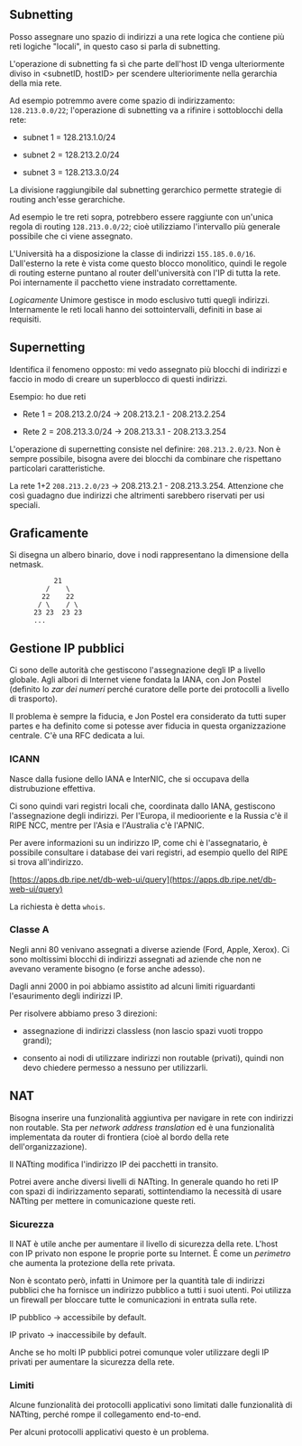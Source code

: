 ## Subnetting

Posso assegnare uno spazio di indirizzi a una rete logica che contiene più reti logiche "locali", in questo caso si
parla di subnetting.

L'operazione di subnetting fa sì che parte dell'host ID venga ulteriormente diviso in <subnetID, hostID> per scendere
ulteriorimente nella gerarchia della mia rete.

Ad esempio potremmo avere come spazio di indirizzamento: `128.213.0.0/22`; l'operazione di subnetting va a rifinire i
sottoblocchi della rete:

- subnet 1 = 128.213.1.0/24

- subnet 2 = 128.213.2.0/24

- subnet 3 = 128.213.3.0/24

La divisione raggiungibile dal subnetting gerarchico permette strategie di routing anch'esse gerarchiche.

Ad esempio le tre reti sopra, potrebbero essere raggiunte con un'unica regola di routing `128.213.0.0/22`; cioè
utilizziamo l'intervallo più generale possibile che ci viene assegnato.

L'Università ha a disposizione la classe di indirizzi `155.185.0.0/16`. Dall'esterno la rete è vista come questo
blocco monolitico, quindi le regole di routing esterne puntano al router dell'università con l'IP di tutta la rete.
Poi internamente il pacchetto viene instradato correttamente.

_Logicamente_ Unimore gestisce in modo esclusivo tutti quegli indirizzi. Internamente le reti locali hanno dei
sottointervalli, definiti in base ai requisiti.

## Supernetting

Identifica il fenomeno opposto: mi vedo assegnato più blocchi di indirizzi e faccio in modo di creare un superblocco di
questi indirizzi.

Esempio: ho due reti

- Rete 1 = 208.213.2.0/24 -> 208.213.2.1 - 208.213.2.254

- Rete 2 = 208.213.3.0/24 -> 208.213.3.1 - 208.213.3.254

L'operazione di supernetting consiste nel definire: `208.213.2.0/23`. Non è sempre possibile, bisogna avere dei blocchi da
combinare che rispettano particolari caratteristiche.

La rete 1+2 `208.213.2.0/23` -> 208.213.2.1 - 208.213.3.254. Attenzione che così guadagno due indirizzi che altrimenti
sarebbero riservati per usi speciali.

## Graficamente

Si disegna un albero binario, dove i nodi rappresentano la dimensione della netmask.

```
           21
         /    \
        22    22
       / \    / \
      23 23  23 23
      ...
```

## Gestione IP pubblici

Ci sono delle autorità che gestiscono l'assegnazione degli IP a livello globale. Agli albori di Internet viene fondata
la IANA, con Jon Postel (definito lo _zar dei numeri_ perché curatore delle porte dei protocolli a livello di trasporto).

Il problema è sempre la fiducia, e Jon Postel era considerato da tutti super partes e ha definito come si potesse aver
fiducia in questa organizzazione centrale. C'è una RFC dedicata a lui.

### ICANN

Nasce dalla fusione dello IANA e InterNIC, che si occupava della distrubuzione effettiva.

Ci sono quindi vari registri locali che, coordinata dallo IANA, gestiscono l'assegnazione degli indirizzi.
Per l'Europa, il mediooriente e la Russia c'è il RIPE NCC, mentre per l'Asia e l'Australia c'è l'APNIC.

Per avere informazioni su un indirizzo IP, come chi è l'assegnatario, è possibile consultare i database dei vari
registri, ad esempio quello del RIPE si trova all'indirizzo.

[https://apps.db.ripe.net/db-web-ui/query](https://apps.db.ripe.net/db-web-ui/query)

La richiesta è detta `whois`.

### Classe A

Negli anni 80 venivano assegnati a diverse aziende (Ford, Apple, Xerox). Ci sono moltissimi blocchi di indirizzi
assegnati ad aziende che non ne avevano veramente bisogno (e forse anche adesso).

Dagli anni 2000 in poi abbiamo assistito ad alcuni limiti riguardanti l'esaurimento degli indirizzi IP.

Per risolvere abbiamo preso 3 direzioni:

- assegnazione di indirizzi classless (non lascio spazi vuoti troppo grandi);

- consento ai nodi di utilizzare indirizzi non routable (privati), quindi non devo chiedere permesso a nessuno per
utilizzarli.

## NAT

Bisogna inserire una funzionalità aggiuntiva per navigare in rete con indirizzi non routable. Sta per _network address
translation_ ed è una funzionalità implementata da router di frontiera (cioè al bordo della rete dell'organizzazione).

Il NATting modifica l'indirizzo IP dei pacchetti in transito.

Potrei avere anche diversi livelli di NATting. In generale quando ho reti IP con spazi di indirizzamento separati,
sottintendiamo la necessità di usare NATting per mettere in comunicazione queste reti.

### Sicurezza

Il NAT è utile anche per aumentare il livello di sicurezza della rete. L'host con IP privato non espone le proprie
porte su Internet. È come un _perimetro_ che aumenta la protezione della rete privata.

Non è scontato però, infatti in Unimore per la quantità tale di indirizzi pubblici che ha fornisce un indirizzo
pubblico a tutti i suoi utenti. Poi utilizza un firewall per bloccare tutte le comunicazioni in entrata sulla rete.

IP pubblico -> accessibile by default.

IP privato -> inaccessibile by default.

Anche se ho molti IP pubblici potrei comunque voler utilizzare degli IP privati per aumentare la sicurezza della rete.

### Limiti

Alcune funzionalità dei protocolli applicativi sono limitati dalle funzionalità di NATting, perché rompe il
collegamento end-to-end.

Per alcuni protocolli applicativi questo è un problema.
